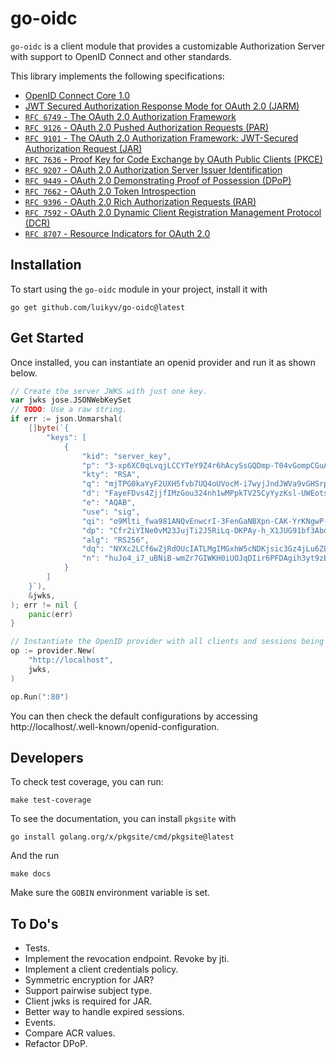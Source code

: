# go-oidc
`go-oidc` is a client module that provides a customizable Authorization Server with support to OpenID Connect and other standards.

This library implements the following specifications:
* [OpenID Connect Core 1.0](https://openid.net/specs/openid-connect-core-1_0.html)
* [JWT Secured Authorization Response Mode for OAuth 2.0 (JARM)](https://openid.net/specs/oauth-v2-jarm.html)
* [`RFC 6749` - The OAuth 2.0 Authorization Framework](https://www.rfc-editor.org/rfc/rfc6749.html)
* [`RFC 9126` - OAuth 2.0 Pushed Authorization Requests (PAR)](https://www.rfc-editor.org/rfc/rfc9126.html)
* [`RFC 9101` - The OAuth 2.0 Authorization Framework: JWT-Secured Authorization Request (JAR)](https://www.rfc-editor.org/rfc/rfc9101.html)
* [`RFC 7636` - Proof Key for Code Exchange by OAuth Public Clients (PKCE)](https://www.rfc-editor.org/rfc/rfc7636.html)
* [`RFC 9207` - OAuth 2.0 Authorization Server Issuer Identification](https://www.rfc-editor.org/rfc/rfc9207.html)
* [`RFC 9449` - OAuth 2.0 Demonstrating Proof of Possession (DPoP)](https://www.rfc-editor.org/rfc/rfc9449.html)
* [`RFC 7662` - OAuth 2.0 Token Introspection](https://www.rfc-editor.org/rfc/rfc7662.html)
* [`RFC 9396` - OAuth 2.0 Rich Authorization Requests (RAR)](https://www.rfc-editor.org/rfc/rfc9396.html)
* [`RFC 7592` - OAuth 2.0 Dynamic Client Registration Management Protocol (DCR)](https://www.rfc-editor.org/rfc/rfc7592)
* [`RFC 8707` - Resource Indicators for OAuth 2.0](https://datatracker.ietf.org/doc/html/rfc8707)

## Installation
To start using the `go-oidc` module in your project, install it with
```
go get github.com/luikyv/go-oidc@latest
```

## Get Started
Once installed, you can instantiate an openid provider and run it as shown below.
```go
// Create the server JWKS with just one key.
var jwks jose.JSONWebKeySet
// TODO: Use a raw string.
if err := json.Unmarshal(
	[]byte(`{
		"keys": [
			{
				"kid": "server_key",
				"p": "3-xp6XC0qLvqjLCCYTeY9Z4r6hAcySsGQDmp-T04vGompCGuAXYkU6iflqEE8J-vGZPghk0YQEdsWYx4H0GQPF_oz4N205N091LAiYUUYy-wIX0rPZ4qKiSdkAaXYNOHvpQMHs-ibi868IBEdvEpvUAHC5Z_zFNcxrTiVK_wuJc",
				"kty": "RSA",
				"q": "mjTPG0kaYyF2UXH5fvb7UQ4oUVocM-i7wyjJndJWVa9vGHSrpXi6aLR-llbfzokiRZPEOCZlCTmK-2oXXLzYEDZCLLigSXq-e3Z71l23c7wmypPaHNoq5XOXOSrEUN8-QLkA3vDthOx_HxNhektBSSeTGsnW_NhgcP5Csov3qQ0",
				"d": "FayeFDvs4ZjjfIMzGou324nh1wMPpkTV25CyYyzKsl-UWEotsE6TUWzDhFDspzJPsQ5Qtwdjms_zaSxnkfz4WTQMwP3QTk6i-6u6Ow73wkJzAZ4mWA-o798oA2EIobMfEg9_sd79DS2bJK5syMsjmJ0pXYrrZSCjaE8OdPNLH9w3ROoXdRqX5QepS0xHzofOYgMVNAOd5sXVmNCPbtgjkPOWSUs-O5WE-0Sqpbkm9mwt89aMRKb8jj1ZBd8t2s12AErBcwR9Pqn-vBwATN_SNxLuspPcZQtR4iKBDTJCDLvlfUVKOp5YSBoanZkldEgkD3sagBUbm242xlhKJ-vwGQ",
				"e": "AQAB",
				"use": "sig",
				"qi": "o9Mlti_fwa981ANQvEnwcrI-3FenGaNBXpn-CAK-YrKNgwP-fDGh9Ok2-c1os5o7H1ARzZisczxn4QrA7_712hwP1BgsO40kOOva36QywfeSgI1WbUJbfb2HEh7fOaZKBirCLc1sXo4kOBeCT4SQ3iSMATDX-y4P1SJkLm1HFlM",
				"dp": "Cfr2iYINe0vM23JujTi2J5RiLq-DKPAy-h_X1JUG91bf3AboQ4ZpfhUQ79zDZJopasFti27aOts0GBWrsPDyJc68iKs6W5nB59gXXsnAq98PQZ7bk4Z-KJyzLR0uGBG1higBFkp42eJfBSMiag67poS5C6osjgXVJ8IeKFojJ4c",
				"alg": "RS256",
				"dq": "NYXc2LCf6wZjRdOUcIATLMgIMGxhW5cNDKjsic3Gz4jLu6ZLKWzk7pCvW0kd91bbwWCPe5m_-dqyJZ9mKncVW1Mp1tHiOH7U_I9cXkQ69323zRpSWy9SMj_TnjD84MELn3VXGwputnNLkCKu876JE3Yb9fFWoH4Nw0pNJiG0vUU",
				"n": "huJo4_i7_uBNiB-wmZr7GIWKH0iUOJqDIir6PFDAgih3yt9zETFpVOn5dngo16VZLM1PTg8vMGOG97TBwPSCi2YGTA2MJTdJQEQ1jETQmkVov_kxR6OmPTZ5XUy-jZ6J9YMkYCKXD7IGIgW5VqkONwF7e8PVUHCc9o4U24F_MHyOv0P3dS9obMqxhr-5pbWHZ3K4ldQzXnpVnS-zV5nTSYa-Yh9lUYK9Qg2eejXPaXWdGFdF7lqtB_Pi6OdUwiDZhnVRBQdLarQHgx8qNU34AOUWvdL77eiqHWGd152_h7I9RObcvPRFbhh-wnx43go78tlgrJyYIMV2oCLs78YOqw"
			}
		]
	}`),
	&jwks,
); err != nil {
	panic(err)
}

// Instantiate the OpenID provider with all clients and sessions being saved in memory.
op := provider.New(
    "http://localhost",
    jwks,
)

op.Run(":80")
```

You can then check the default configurations by accessing http://localhost/.well-known/openid-configuration.
## Developers
To check test coverage, you can run:
```
make test-coverage
```

To see the documentation, you can install `pkgsite` with
```
go install golang.org/x/pkgsite/cmd/pkgsite@latest
```

And the run
```
make docs
```

Make sure the `GOBIN` environment variable is set.

## To Do's
* Tests.
* Implement the revocation endpoint. Revoke by jti.
* Implement a client credentials policy.
* Symmetric encryption for JAR?
* Support pairwise subject type.
* Client jwks is required for JAR.
* Better way to handle expired sessions.
* Events.
* Compare ACR values.
* Refactor DPoP.

